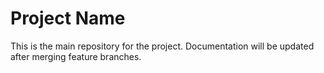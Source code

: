 # Project Name

This is the main repository for the project. Documentation will be updated after merging feature branches.